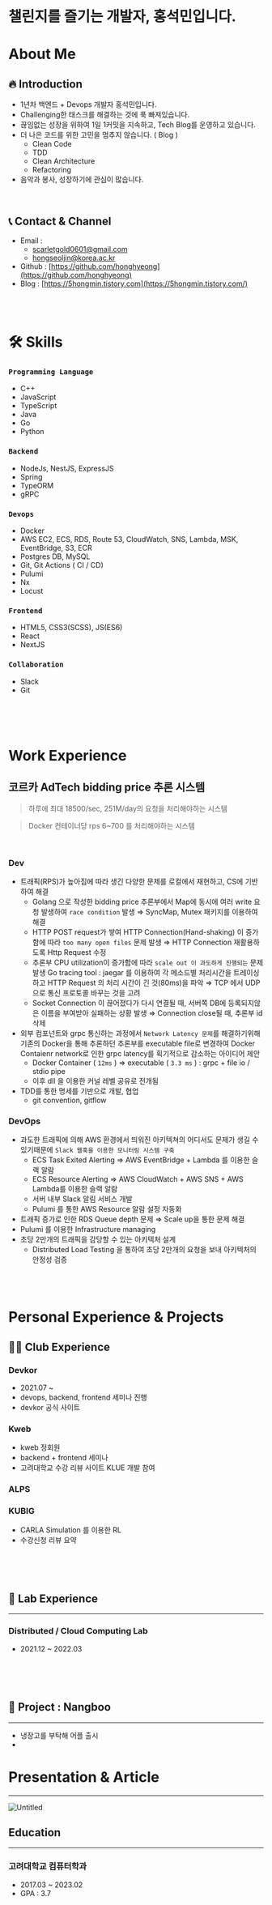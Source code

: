 # 챌린지를 즐기는 개발자, 홍석민입니다.

# About Me

## 🔥 Introduction

- 1년차 백엔드 + Devops 개발자 홍석민입니다.
- Challenging한 태스크를 해결하는 것에 푹 빠져있습니다.
- 끊임없는 성장을 위하여 1일 1커밋을 지속하고, Tech Blog를 운영하고 있습니다.
- 더 나은 코드를 위한 고민을 멈추지 않습니다. ( Blog )
  - Clean Code
  - TDD
  - Clean Architecture
  - Refactoring
- 음악과 봉사, 성장하기에 관심이 많습니다.

<br>

## 📞 Contact & Channel

- Email :
  - scarletgold0601@gmail.com
  - hongseoljin@korea.ac.kr
- Github : [https://github.com/honghyeong](https://github.com/honghyeong)
- Blog : [https://5hongmin.tistory.com](https://5hongmin.tistory.com/)

<br>
<br>

# 🛠️ Skills

### `Programming Language`

- C++
- JavaScript
- TypeScript
- Java
- Go
- Python

### `Backend`

- NodeJs, NestJS, ExpressJS
- Spring
- TypeORM
- gRPC

### `Devops`

- Docker
- AWS EC2, ECS, RDS, Route 53, CloudWatch, SNS, Lambda, MSK, EventBridge, S3, ECR
- Postgres DB, MySQL
- Git, Git Actions ( CI / CD)
- Pulumi
- Nx
- Locust

### `Frontend`

- HTML5, CSS3(SCSS), JS(ES6)
- React
- NextJS

### `Collaboration`

- Slack
- Git

<br>
<br>
<br>

# Work Experience

## 코르카 AdTech bidding price 추론 시스템

> 하루에 최대 18500/sec, 251M/day의 요청을 처리해야하는 시스템

> Docker 컨테이너당 rps 6~700 를 처리해야하는 시스템

<br>

### Dev

- 트래픽(RPS)가 높아짐에 따라 생긴 다양한 문제를 로컬에서 재현하고, CS에 기반하여 해결
  - Golang 으로 작성한 bidding price 추론부에서 Map에 동시에 여러 write 요청 발생하여 `race condition` 발생 ⇒ SyncMap, Mutex 패키지를 이용하여 해결
  - HTTP POST request가 쌓여 HTTP Connection(Hand-shaking) 이 증가함에 따라 `too many open files` 문제 발생 ⇒ HTTP Connection 재활용하도록 Http Request 수정
  - 추론부 CPU utilization이 증가함에 따라 `scale out 이 과도하게 진행되는` 문제 발생 Go tracing tool : jaegar 를 이용하여 각 메소드별 처리시간을 트레이싱하고 HTTP Request 의 처리 시간이 긴 것(80ms)을 파악 ⇒ TCP 에서 UDP으로 통신 프로토콜 바꾸는 것을 고려
  - Socket Connection 이 끊어졌다가 다시 연결될 때, 서버쪽 DB에 등록되지않은 이름을 부여받아 실패하는 상황 발생 ⇒ Connection close될 때, 추론부 id 삭제
- 외부 컴포넌트와 grpc 통신하는 과정에서 `Network Latency 문제`를 해결하기위해 기존의 Docker을 통해 추론하던 추론부를 executable file로 변경하여 Docker Contaienr network로 인한 grpc latency를 획기적으로 감소하는 아이디어 제안
  - Docker Container ( `12ms` ) ⇒ executable ( `3.3 ms` ) : grpc + file io / stdio pipe
  - 이후 dll 을 이용한 커널 레벨 공유로 전개됨
- TDD를 통한 명세를 기반으로 개발, 협업
  - git convention, gitflow

### DevOps

- 과도한 트래픽에 의해 AWS 환경에서 띄워진 아키텍쳐의 어디서도 문제가 생길 수 있기때문에 `Slack 웹훅을 이용한 모니터링 시스템 구축`
  - ECS Task Exited Alerting ⇒ AWS EventBridge + Lambda 를 이용한 슬랙 알람
  - ECS Resource Alerting ⇒ AWS CloudWatch + AWS SNS + AWS Lambda를 이용한 슬랙 알람
  - 서버 내부 Slack 알림 서비스 개발
  - Pulumi 를 통한 AWS Resource 알람 설정 자동화
- 트래픽 증가로 인한 RDS Queue depth 문제 ⇒ Scale up을 통한 문제 해결
- Pulumi 를 이용한 Infrastructure managing
- 초당 2만개의 트래픽을 감당할 수 있는 아키텍처 설계
  - Distributed Load Testing 을 통하여 초당 2만개의 요청을 보내 아키텍처의 안정성 검증

<br>
<br>

# Personal Experience & Projects

## 🤼‍♂️ Club Experience

### Devkor

- 2021.07 ~
- devops, backend, frontend 세미나 진행
- devkor 공식 사이트

### Kweb

- kweb 정회원
- backend + frontend 세미나
- 고려대학교 수강 리뷰 사이트 KLUE 개발 참여

### ALPS

### KUBIG

- CARLA Simulation 를 이용한 RL
- 수강신청 리뷰 요약

<br>
<br>
<br>

## 🧐 Lab Experience

---

### Distributed / Cloud Computing Lab

- 2021.12 ~ 2022.03

<br>
<br>
<br>

## 🤖 Project : Nangboo

---

- 냉장고를 부탁해 어플 출시
-

# Presentation & Article

---

![Untitled](CV%204e08f202c681443aaa79d4158186fd35/Untitled.png)

## Education

---

### 고려대학교 컴퓨터학과

- 2017.03 ~ 2023.02
- GPA : 3.7
